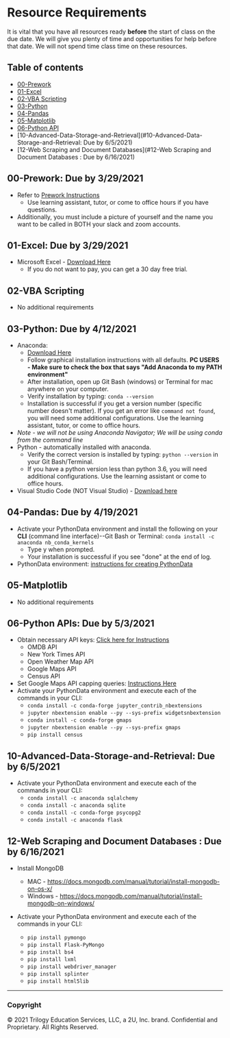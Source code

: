 # Resource Requirements

It is vital that you have all resources ready **before** the start of class on the due date. We will give you plenty of time and opportunities for help before that date. We will not spend time class time on these resources.

## Table of contents

* [00-Prework](#00-Prework-Due-by-3292021)
* [01-Excel](#01-Excel-Due-by-3292021)
* [02-VBA Scripting](#02-VBA-Scripting)
* [03-Python](#03-Python-Due-by-4122021)
* [04-Pandas](#04-pandas-due-by-4192021)
* [05-Matplotlib](#05-matplotlib)
* [06-Python API](#06-python-apis-due-by-532021)
* [10-Advanced-Data-Storage-and-Retrieval](#10-Advanced-Data-Storage-and-Retrieval: Due by 6/5/2021)
* [12-Web Scraping and Document Databases](#12-Web Scraping and Document Databases : Due by 6/16/2021)

## 00-Prework: Due by 3/29/2021

* Refer to [Prework Instructions](https://coding-bootcamp-dataviz-prework.readthedocs-hosted.com/en/latest/modules/module-2-machine-ready/)
  * Use learning assistant, tutor, or come to office hours if you have questions.
* Additionally, you must include a picture of yourself and the name you want to be called in BOTH your slack and zoom accounts.

## 01-Excel: Due by 3/29/2021

* Microsoft Excel - [Download Here](https://www.microsoft.com/en-us/microsoft-365/buy/compare-all-microsoft-365-products)
  * If you do not want to pay, you can get a 30 day free trial.

## 02-VBA Scripting

* No additional requirements

## 03-Python: Due by 4/12/2021

* Anaconda:
  * [Download Here](https://www.anaconda.com/products/individual)
  * Follow graphical installation instructions with all defaults. **PC USERS - Make sure to check the box that says "Add Anaconda to my PATH environment"**
  * After installation, open up Git Bash (windows) or Terminal for mac anywhere on your computer. 
  * Verify installation by typing: `conda --version`
  * Installation is successful if you get a version number (specific number doesn't matter). If you get an error like `command not found`, you will need some additional configurations. Use the learning assistant, tutor, or come to office hours.
* *Note - we will not be using Anaconda Navigator; We will be using conda from the command line*
* Python - automatically installed with anaconda.
  * Verify the correct version is installed by typing: `python --version` in your Git Bash/Terminal.
  * If you have a python version less than python 3.6, you will need additional configurations. Use the learning assistant or come to office hours.
* Visual Studio Code (NOT Visual Studio) - [Download here](https://code.visualstudio.com/)

## 04-Pandas: Due by 4/19/2021

* Activate your PythonData environment and install the following on your **CLI** (command line interface)--Git Bash or Terminal:
`conda install -c anaconda nb_conda_kernels`
  * Type y when prompted.
  * Your installation is successful if you see "done" at the end of log.
* PythonData environment: [instructions for creating PythonData](https://docs.google.com/document/d/1OkIbBFimJ6o8axcXAmI8BR1fXwCfXEOqrGtCukxof0s/edit#)

## 05-Matplotlib

* No additional requirements

## 06-Python APIs: Due by 5/3/2021

* Obtain necessary API keys: [Click here for Instructions](https://docs.google.com/document/d/1_0jInSjZxLN2DzbEn8wL5rJwBvyUUlidEj_R9NylQwI/edit?usp=sharing)
  * OMDB API
  * New York Times API
  * Open Weather Map API
  * Google Maps API
  * Census API
* Set Google Maps API capping queries: [Instructions Here](06-Python-APIs/Capping_Queries.md)
* Activate your PythonData environment and execute each of the commands in your CLI:
  * `conda install -c conda-forge jupyter_contrib_nbextensions`
  * `jupyter nbextension enable --py --sys-prefix widgetsnbextension`
  * `conda install -c conda-forge gmaps`
  * `jupyter nbextension enable --py --sys-prefix gmaps`
  * `pip install census`
 
## 10-Advanced-Data-Storage-and-Retrieval: Due by 6/5/2021

* Activate your PythonData environment and execute each of the commands in your CLI:
  * `conda install -c anaconda sqlalchemy`
  * `conda install -c anaconda sqlite`
  * `conda install -c conda-forge psycopg2`
  * `conda install -c anaconda flask`

## 12-Web Scraping and Document Databases : Due by 6/16/2021
* Install MongoDB
  * MAC - https://docs.mongodb.com/manual/tutorial/install-mongodb-on-os-x/
  * Windows - https://docs.mongodb.com/manual/tutorial/install-mongodb-on-windows/
  
* Activate your PythonData environment and execute each of the commands in your CLI:
  * `pip install pymongo`
  * `pip install Flask-PyMongo`
  * `pip install bs4`
  * `pip install lxml`
  * `pip install webdriver_manager`
  * `pip install splinter`
  * `pip install html5lib`
- - -

### Copyright

© 2021 Trilogy Education Services, LLC, a 2U, Inc. brand. Confidential and Proprietary. All Rights Reserved.
